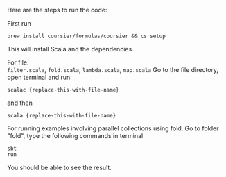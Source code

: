Here are the steps to run the code:

First run
```
brew install coursier/formulas/coursier && cs setup
```

This will install Scala and the dependencies.

For file:  
`filter.scala`,
`fold.scala`,
`lambda.scala`,
`map.scala`
Go to the file directory, open terminal and run:
```
scalac {replace-this-with-file-name}
```
and then
```
scala {replace-this-with-file-name}
```

For running examples involving parallel collections using fold.
Go to folder "fold", type the following commands in terminal
```
sbt
run
```
You should be able to see the result.
